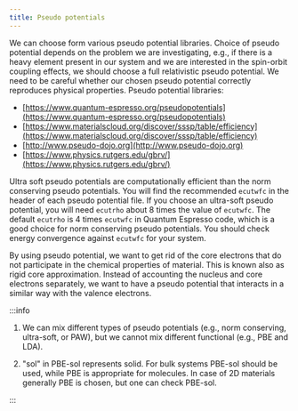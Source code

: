 ```yaml
---
title: Pseudo potentials
---
```


We can choose form various pseudo potential libraries. Choice of pseudo
potential depends on the problem we are investigating, e.g., if there is a heavy
element present in our system and we are interested in the spin-orbit coupling
effects, we should choose a full relativistic pseudo potential. We need to be
careful whether our chosen pseudo potential correctly reproduces physical
properties. Pseudo potential libraries:

- [https://www.quantum-espresso.org/pseudopotentials](https://www.quantum-espresso.org/pseudopotentials)
- [https://www.materialscloud.org/discover/sssp/table/efficiency](https://www.materialscloud.org/discover/sssp/table/efficiency)
- [http://www.pseudo-dojo.org](http://www.pseudo-dojo.org)
- [https://www.physics.rutgers.edu/gbrv/](https://www.physics.rutgers.edu/gbrv/)

Ultra soft pseudo potentials are computationally efficient than the norm
conserving pseudo potentials. You will find the recommended `ecutwfc` in the
header of each pseudo potential file. If you choose an ultra-soft pseudo
potential, you will need `ecutrho` about 8 times the value of `ecutwfc`. The
default `ecutrho` is 4 times `ecutwfc` in Quantum Espresso code, which is a
good choice for norm conserving pseudo potentials. You should check energy
convergence against `ecutwfc` for your system.

By using pseudo potential, we want to get rid of the core electrons that do not
participate in the chemical properties of material. This is known also as rigid
core approximation. Instead of accounting the nucleus and core electrons
separately, we want to have a pseudo potential that interacts in a similar way
with the valence electrons.

:::info

1. We can mix different types of pseudo potentials (e.g., norm conserving,
ultra-soft, or PAW), but we cannot mix different functional (e.g., PBE and LDA).

2. "sol" in PBE-sol represents solid. For bulk systems PBE-sol should be used,
while PBE is appropriate for molecules. In case of 2D materials generally PBE is
chosen, but one can check PBE-sol.

:::


